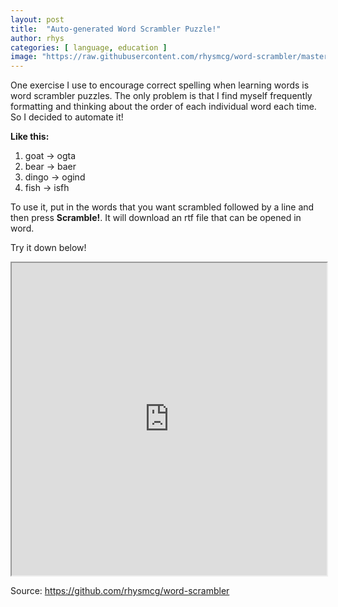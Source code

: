 ```yaml
---
layout: post
title:  "Auto-generated Word Scrambler Puzzle!"
author: rhys
categories: [ language, education ]
image: "https://raw.githubusercontent.com/rhysmcg/word-scrambler/master/Unscramble.jpg"
---
```


One exercise I use to encourage correct spelling when learning words is word scrambler puzzles. The only problem is that I find myself frequently formatting and thinking about the order of each individual word each time. So I decided to automate it!

**Like this:**
1. goat		→		ogta 	
2. bear		→		baer
3. dingo	→		ogind
4. fish		→		isfh

To use it, put in the words that you want scrambled followed by a line and then press <b>Scramble!</b>. It will download an rtf file that can be opened in word.

Try it down below!

<iframe src="https://rhysmcg.github.io/word-scrambler/" width="100%" height="500"></iframe>

Source: <a href="https://github.com/rhysmcg/word-scrambler">https://github.com/rhysmcg/word-scrambler</a>
